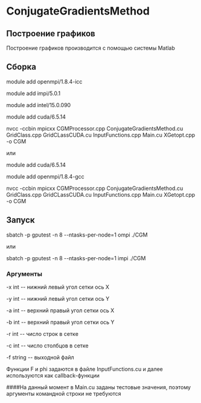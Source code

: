 # ConjugateGradientsMethod
## Построение графиков
Построение графиков производится с помощью системы Matlab
## Сборка
module add openmpi/1.8.4-icc

module add   impi/5.0.1

module add   intel/15.0.090

module add   cuda/6.5.14

nvcc -ccbin mpicxx CGMProcessor.cpp ConjugateGradientsMethod.cu  GridClass.cpp GridCLassCUDA.cu InputFunctions.cpp Main.cu  XGetopt.cpp -o CGM

или 

module add   cuda/6.5.14

module add openmpi/1.8.4-gcc

nvcc -ccbin mpicxx CGMProcessor.cpp ConjugateGradientsMethod.cu  GridClass.cpp GridCLassCUDA.cu InputFunctions.cpp Main.cu  XGetopt.cpp -o CGM


## Запуск
sbatch -p gputest -n 8 --ntasks-per-node=1  ompi  ./CGM

или

sbatch -p gputest -n 8 --ntasks-per-node=1  impi  ./CGM

### Аргументы
-x int -- нижний левый угол сетки ось X

-y int  -- нижний левый угол сетки ось Y

-a int -- верхний правый угол сетки ось X

-b int -- верхний правый угол сетки ось Y

-r int -- число строк в сетке

-c int -- число столбцов в сетке

-f string -- выходной файл

Функции F и phi задаются в файле InputFunctions.сu и далее используются как callback-функции

####На данный момент в Main.cu заданы тестовые значения, поэтому аргументы командной строки не требуются

